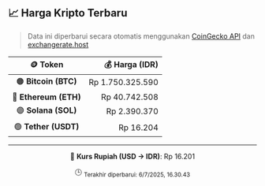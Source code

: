 

<!-- HARGA_KRIPTO -->
## 📈 Harga Kripto Terbaru

> Data ini diperbarui secara otomatis menggunakan [CoinGecko API](https://www.coingecko.com/) dan [exchangerate.host](https://exchangerate.host/)

<div align="center">

| 🪙 Token | 💰 Harga (IDR) |
|:------:|---------------:|
| 🟠 **Bitcoin (BTC)**   | Rp 1.750.325.590 |
| 🔵 **Ethereum (ETH)**  | Rp 40.742.508 |
| 🟣 **Solana (SOL)**    | Rp 2.390.370 |
| 🟢 **Tether (USDT)**   | Rp 16.204 |

---

💱 **Kurs Rupiah (USD → IDR)**: Rp 16.201

🕒 <sub>Terakhir diperbarui: 6/7/2025, 16.30.43</sub>

</div>
<!-- /HARGA_KRIPTO -->